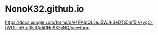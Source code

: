 # NonoK32.github.io

https://docs.google.com/forms/d/e/1FAIpQLSeJ5WJH3eDTS5hif5IVkyqC-fWO0-hHtn3EJfAdiOHn9XExNQ/viewform
